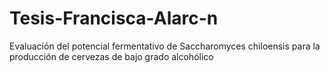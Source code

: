 # Tesis-Francisca-Alarc-n
Evaluación del potencial fermentativo de Saccharomyces chiloensis para la producción de cervezas de bajo grado alcohólico
